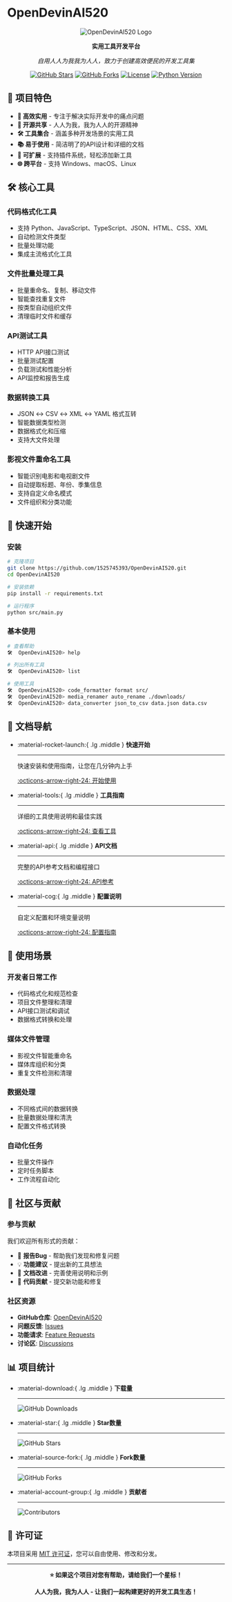 # OpenDevinAI520

<div align="center">

![OpenDevinAI520 Logo](https://via.placeholder.com/200x200/4285f4/ffffff?text=OpenDevinAI520)

**实用工具开发平台**

*自用人人为我我为人人，致力于创建高效便民的开发工具集*

[![GitHub Stars](https://img.shields.io/github/stars/1525745393/OpenDevinAI520?style=social)](https://github.com/1525745393/OpenDevinAI520/stargazers)
[![GitHub Forks](https://img.shields.io/github/forks/1525745393/OpenDevinAI520?style=social)](https://github.com/1525745393/OpenDevinAI520/network/members)
[![License](https://img.shields.io/badge/license-MIT-blue.svg)](https://github.com/1525745393/OpenDevinAI520/blob/main/LICENSE)
[![Python Version](https://img.shields.io/badge/python-3.8+-blue.svg)](https://www.python.org/downloads/)

</div>

## 🌟 项目特色

- **🚀 高效实用** - 专注于解决实际开发中的痛点问题
- **🤝 开源共享** - 人人为我，我为人人的开源精神
- **🛠️ 工具集合** - 涵盖多种开发场景的实用工具
- **📚 易于使用** - 简洁明了的API设计和详细的文档
- **🔧 可扩展** - 支持插件系统，轻松添加新工具
- **🌐 跨平台** - 支持 Windows、macOS、Linux

## 🛠️ 核心工具

### 代码格式化工具
- 支持 Python、JavaScript、TypeScript、JSON、HTML、CSS、XML
- 自动检测文件类型
- 批量处理功能
- 集成主流格式化工具

### 文件批量处理工具
- 批量重命名、复制、移动文件
- 智能查找重复文件
- 按类型自动组织文件
- 清理临时文件和缓存

### API测试工具
- HTTP API接口测试
- 批量测试配置
- 负载测试和性能分析
- API监控和报告生成

### 数据转换工具
- JSON ↔ CSV ↔ XML ↔ YAML 格式互转
- 智能数据类型检测
- 数据格式化和压缩
- 支持大文件处理

### 影视文件重命名工具
- 智能识别电影和电视剧文件
- 自动提取标题、年份、季集信息
- 支持自定义命名模式
- 文件组织和分类功能

## 🚀 快速开始

### 安装

```bash
# 克隆项目
git clone https://github.com/1525745393/OpenDevinAI520.git
cd OpenDevinAI520

# 安装依赖
pip install -r requirements.txt

# 运行程序
python src/main.py
```

### 基本使用

```bash
# 查看帮助
🛠️  OpenDevinAI520> help

# 列出所有工具
🛠️  OpenDevinAI520> list

# 使用工具
🛠️  OpenDevinAI520> code_formatter format src/
🛠️  OpenDevinAI520> media_renamer auto_rename ./downloads/
🛠️  OpenDevinAI520> data_converter json_to_csv data.json data.csv
```

## 📖 文档导航

<div class="grid cards" markdown>

-   :material-rocket-launch:{ .lg .middle } **快速开始**

    ---

    快速安装和使用指南，让您在几分钟内上手

    [:octicons-arrow-right-24: 开始使用](quick-start.md)

-   :material-tools:{ .lg .middle } **工具指南**

    ---

    详细的工具使用说明和最佳实践

    [:octicons-arrow-right-24: 查看工具](tools-guide.md)

-   :material-api:{ .lg .middle } **API文档**

    ---

    完整的API参考文档和编程接口

    [:octicons-arrow-right-24: API参考](api-reference.md)

-   :material-cog:{ .lg .middle } **配置说明**

    ---

    自定义配置和环境变量说明

    [:octicons-arrow-right-24: 配置指南](configuration.md)

</div>

## 🎯 使用场景

### 开发者日常工作
- 代码格式化和规范检查
- 项目文件整理和清理
- API接口测试和调试
- 数据格式转换和处理

### 媒体文件管理
- 影视文件智能重命名
- 媒体库组织和分类
- 重复文件检测和清理

### 数据处理
- 不同格式间的数据转换
- 批量数据处理和清洗
- 配置文件格式转换

### 自动化任务
- 批量文件操作
- 定时任务脚本
- 工作流程自动化

## 🤝 社区与贡献

### 参与贡献

我们欢迎所有形式的贡献：

- 🐛 **报告Bug** - 帮助我们发现和修复问题
- 💡 **功能建议** - 提出新的工具想法
- 📝 **文档改进** - 完善使用说明和示例
- 🔧 **代码贡献** - 提交新功能和修复

### 社区资源

- **GitHub仓库**: [OpenDevinAI520](https://github.com/1525745393/OpenDevinAI520)
- **问题反馈**: [Issues](https://github.com/1525745393/OpenDevinAI520/issues)
- **功能请求**: [Feature Requests](https://github.com/1525745393/OpenDevinAI520/issues/new?template=feature_request.md)
- **讨论区**: [Discussions](https://github.com/1525745393/OpenDevinAI520/discussions)

## 📊 项目统计

<div class="grid cards" markdown>

-   :material-download:{ .lg .middle } **下载量**

    ---

    ![GitHub Downloads](https://img.shields.io/github/downloads/1525745393/OpenDevinAI520/total)

-   :material-star:{ .lg .middle } **Star数量**

    ---

    ![GitHub Stars](https://img.shields.io/github/stars/1525745393/OpenDevinAI520)

-   :material-source-fork:{ .lg .middle } **Fork数量**

    ---

    ![GitHub Forks](https://img.shields.io/github/forks/1525745393/OpenDevinAI520)

-   :material-account-group:{ .lg .middle } **贡献者**

    ---

    ![Contributors](https://img.shields.io/github/contributors/1525745393/OpenDevinAI520)

</div>

## 📄 许可证

本项目采用 [MIT 许可证](https://github.com/1525745393/OpenDevinAI520/blob/main/LICENSE)，您可以自由使用、修改和分发。

---

<div align="center">

**⭐ 如果这个项目对您有帮助，请给我们一个星标！**

**人人为我，我为人人 - 让我们一起构建更好的开发工具生态！**

</div>